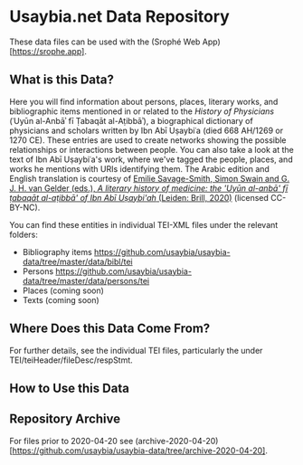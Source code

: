 # Usaybia.net Data Repository
These data files can be used with the (Srophé Web App)[https://srophe.app].

## What is this Data?
Here you will find information about persons, places, literary works, and bibliographic items mentioned in or related to the *History of Physicians* (ʿUyūn al-Anbāʾ fī Ṭabaqāt al-Aṭibbāʾ), a biographical dictionary of physicians and scholars written by Ibn Abī Uṣaybiʿa (died 668 AH/1269 or 1270 CE). These entries are used to create networks showing the possible relationships or interactions between people. You can also take a look at the text of Ibn Abī Uṣaybiʿa's work, where we've tagged the people, places, and works he mentions with URIs identifying them. The Arabic edition and English translation is courtesy of [Emilie Savage-Smith, Simon Swain and G. J. H. van Gelder (eds.), *A literary history of medicine: the 'Uyūn al-anbā' fī ṭabaqāt al-aṭibbā' of Ibn Abī Uṣaybi'ah* (Leiden: Brill, 2020)](https://dh.brill.com/scholarlyeditions/library/urn:cts:arabicLit:0668IbnAbiUsaibia/) (licensed CC-BY-NC).

You can find these entities in individual TEI-XML files under the relevant folders:
- Bibliography items https://github.com/usaybia/usaybia-data/tree/master/data/bibl/tei
- Persons https://github.com/usaybia/usaybia-data/tree/master/data/persons/tei
- Places (coming soon)
- Texts (coming soon)

## Where Does this Data Come From?
For further details, see the individual TEI files, particularly the under TEI/teiHeader/fileDesc/respStmt.

## How to Use this Data

## Repository Archive
For files prior to 2020-04-20 see (archive-2020-04-20)[https://github.com/usaybia/usaybia-data/tree/archive-2020-04-20].
